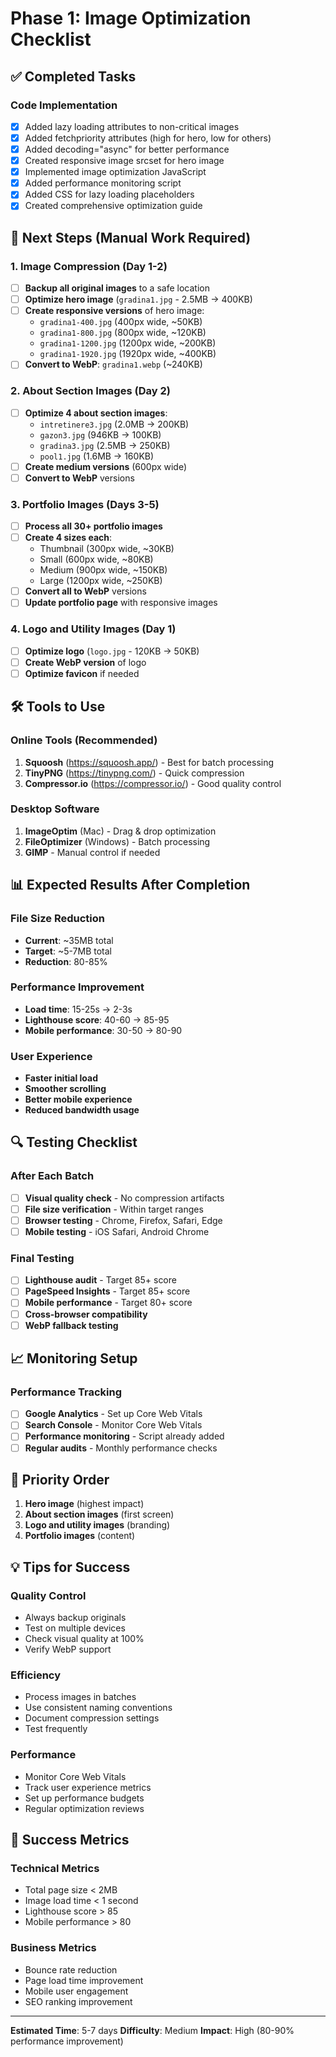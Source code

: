 # Phase 1: Image Optimization Checklist

## ✅ **Completed Tasks**

### **Code Implementation**
- [x] Added lazy loading attributes to non-critical images
- [x] Added fetchpriority attributes (high for hero, low for others)
- [x] Added decoding="async" for better performance
- [x] Created responsive image srcset for hero image
- [x] Implemented image optimization JavaScript
- [x] Added performance monitoring script
- [x] Added CSS for lazy loading placeholders
- [x] Created comprehensive optimization guide

## 🔄 **Next Steps (Manual Work Required)**

### **1. Image Compression (Day 1-2)**
- [ ] **Backup all original images** to a safe location
- [ ] **Optimize hero image** (`gradina1.jpg` - 2.5MB → 400KB)
- [ ] **Create responsive versions** of hero image:
  - `gradina1-400.jpg` (400px wide, ~50KB)
  - `gradina1-800.jpg` (800px wide, ~120KB)
  - `gradina1-1200.jpg` (1200px wide, ~200KB)
  - `gradina1-1920.jpg` (1920px wide, ~400KB)
- [ ] **Convert to WebP**: `gradina1.webp` (~240KB)

### **2. About Section Images (Day 2)**
- [ ] **Optimize 4 about section images**:
  - `intretinere3.jpg` (2.0MB → 200KB)
  - `gazon3.jpg` (946KB → 100KB)
  - `gradina3.jpg` (2.5MB → 250KB)
  - `pool1.jpg` (1.6MB → 160KB)
- [ ] **Create medium versions** (600px wide)
- [ ] **Convert to WebP** versions

### **3. Portfolio Images (Days 3-5)**
- [ ] **Process all 30+ portfolio images**
- [ ] **Create 4 sizes each**:
  - Thumbnail (300px wide, ~30KB)
  - Small (600px wide, ~80KB)
  - Medium (900px wide, ~150KB)
  - Large (1200px wide, ~250KB)
- [ ] **Convert all to WebP** versions
- [ ] **Update portfolio page** with responsive images

### **4. Logo and Utility Images (Day 1)**
- [ ] **Optimize logo** (`logo.jpg` - 120KB → 50KB)
- [ ] **Create WebP version** of logo
- [ ] **Optimize favicon** if needed

## 🛠️ **Tools to Use**

### **Online Tools (Recommended)**
1. **Squoosh** (https://squoosh.app/) - Best for batch processing
2. **TinyPNG** (https://tinypng.com/) - Quick compression
3. **Compressor.io** (https://compressor.io/) - Good quality control

### **Desktop Software**
1. **ImageOptim** (Mac) - Drag & drop optimization
2. **FileOptimizer** (Windows) - Batch processing
3. **GIMP** - Manual control if needed

## 📊 **Expected Results After Completion**

### **File Size Reduction**
- **Current**: ~35MB total
- **Target**: ~5-7MB total
- **Reduction**: 80-85%

### **Performance Improvement**
- **Load time**: 15-25s → 2-3s
- **Lighthouse score**: 40-60 → 85-95
- **Mobile performance**: 30-50 → 80-90

### **User Experience**
- **Faster initial load**
- **Smoother scrolling**
- **Better mobile experience**
- **Reduced bandwidth usage**

## 🔍 **Testing Checklist**

### **After Each Batch**
- [ ] **Visual quality check** - No compression artifacts
- [ ] **File size verification** - Within target ranges
- [ ] **Browser testing** - Chrome, Firefox, Safari, Edge
- [ ] **Mobile testing** - iOS Safari, Android Chrome

### **Final Testing**
- [ ] **Lighthouse audit** - Target 85+ score
- [ ] **PageSpeed Insights** - Target 85+ score
- [ ] **Mobile performance** - Target 80+ score
- [ ] **Cross-browser compatibility**
- [ ] **WebP fallback testing**

## 📈 **Monitoring Setup**

### **Performance Tracking**
- [ ] **Google Analytics** - Set up Core Web Vitals
- [ ] **Search Console** - Monitor Core Web Vitals
- [ ] **Performance monitoring** - Script already added
- [ ] **Regular audits** - Monthly performance checks

## 🚀 **Priority Order**

1. **Hero image** (highest impact)
2. **About section images** (first screen)
3. **Logo and utility images** (branding)
4. **Portfolio images** (content)

## 💡 **Tips for Success**

### **Quality Control**
- Always backup originals
- Test on multiple devices
- Check visual quality at 100%
- Verify WebP support

### **Efficiency**
- Process images in batches
- Use consistent naming conventions
- Document compression settings
- Test frequently

### **Performance**
- Monitor Core Web Vitals
- Track user experience metrics
- Set up performance budgets
- Regular optimization reviews

## 🎯 **Success Metrics**

### **Technical Metrics**
- Total page size < 2MB
- Image load time < 1 second
- Lighthouse score > 85
- Mobile performance > 80

### **Business Metrics**
- Bounce rate reduction
- Page load time improvement
- Mobile user engagement
- SEO ranking improvement

---

**Estimated Time**: 5-7 days
**Difficulty**: Medium
**Impact**: High (80-90% performance improvement) 